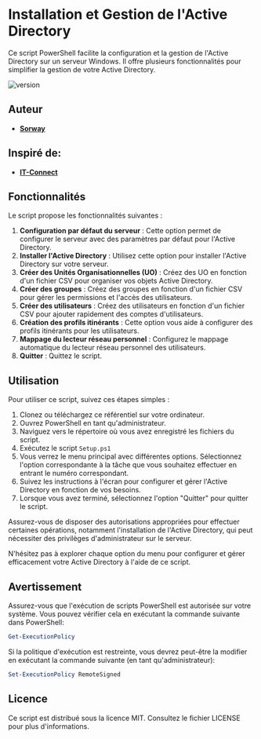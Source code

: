 # Installation et Gestion de l'Active Directory

Ce script PowerShell facilite la configuration et la gestion de l'Active Directory sur un serveur Windows. Il offre plusieurs fonctionnalités pour simplifier la gestion de votre Active Directory.

<p>
    <img src="https://img.shields.io/badge/Powershell-2CA5E0?style=for-the-badge&logo=powershell&logoColor=white" alt="version">
</p>

## Auteur
* [**Sorway**](https://github.com/Sorway)

## Inspiré de:
* [**IT-Connect**]([https://github.com/Sorway](https://www.it-connect.fr/))

## Fonctionnalités

Le script propose les fonctionnalités suivantes :

1. **Configuration par défaut du serveur** : Cette option permet de configurer le serveur avec des paramètres par défaut pour l'Active Directory.
2. **Installer l'Active Directory** : Utilisez cette option pour installer l'Active Directory sur votre serveur.
3. **Créer des Unités Organisationnelles (UO)** : Créez des UO en fonction d'un fichier CSV pour organiser vos objets Active Directory.
4. **Créer des groupes** : Créez des groupes en fonction d'un fichier CSV pour gérer les permissions et l'accès des utilisateurs.
5. **Créer des utilisateurs** : Créez des utilisateurs en fonction d'un fichier CSV pour ajouter rapidement des comptes d'utilisateurs.
6. **Création des profils itinérants** : Cette option vous aide à configurer des profils itinérants pour les utilisateurs.
7. **Mappage du lecteur réseau personnel** : Configurez le mappage automatique du lecteur réseau personnel des utilisateurs.
8. **Quitter** : Quittez le script.

## Utilisation

Pour utiliser ce script, suivez ces étapes simples :

1. Clonez ou téléchargez ce référentiel sur votre ordinateur.
2. Ouvrez PowerShell en tant qu'administrateur.
3. Naviguez vers le répertoire où vous avez enregistré les fichiers du script.
4. Exécutez le script `Setup.ps1`
5. Vous verrez le menu principal avec différentes options. Sélectionnez l'option correspondante à la tâche que vous souhaitez effectuer en entrant le numéro correspondant.
6. Suivez les instructions à l'écran pour configurer et gérer l'Active Directory en fonction de vos besoins.
7. Lorsque vous avez terminé, sélectionnez l'option "Quitter" pour quitter le script.

Assurez-vous de disposer des autorisations appropriées pour effectuer certaines opérations, notamment l'installation de l'Active Directory, qui peut nécessiter des privilèges d'administrateur sur le serveur.

N'hésitez pas à explorer chaque option du menu pour configurer et gérer efficacement votre Active Directory à l'aide de ce script.

## Avertissement

Assurez-vous que l'exécution de scripts PowerShell est autorisée sur votre système. Vous pouvez vérifier cela en exécutant la commande suivante dans PowerShell:

```powershell
Get-ExecutionPolicy
```

Si la politique d'exécution est restreinte, vous devrez peut-être la modifier en exécutant la commande suivante (en tant qu'administrateur):

```powershell
Set-ExecutionPolicy RemoteSigned
```

## Licence
Ce script est distribué sous la licence MIT. Consultez le fichier LICENSE pour plus d'informations.
